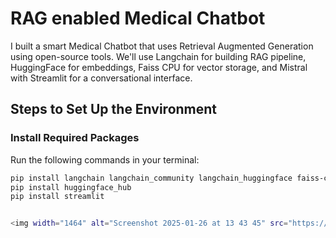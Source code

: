 # RAG enabled Medical Chatbot

I built a smart Medical Chatbot that uses Retrieval Augmented Generation using open-source tools. We'll use Langchain for building RAG pipeline, HuggingFace for embeddings, Faiss CPU for vector storage, and Mistral with Streamlit for a conversational interface.

## Steps to Set Up the Environment

### Install Required Packages
Run the following commands in your terminal:

```bash
pip install langchain langchain_community langchain_huggingface faiss-cpu pypdf
pip install huggingface_hub
pip install streamlit


<img width="1464" alt="Screenshot 2025-01-26 at 13 43 45" src="https://github.com/user-attachments/assets/8fa8eda2-f17b-4a0a-af1a-b301bc7ba2e1" />
